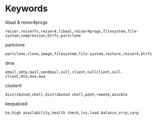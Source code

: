 # Keywords

libaal & reiser4progs

	reiser,reiserfs,reiser4,libaal,reiser4progs,filesystem,file-system,compression,btrfs,partclone

partclone

	partclone,clone,image,filesystem,file-system,restore,reiser4,btrfs

dma

	email,smtp,mail,sendmail,null,client,nullclient,null-client,mta,msa,mua

clusterit

	distributed,shell,distributed shell,pdsh,remote,ansible

keepalived

	ha,high availability,health check,lvs,load balance,vrrp,carp

<!--
linuxha

	cluster,clusterlabs,linuxha,linux-ha,clusterlabs,HA,high-availability,high availability,fault-tolerance,fault tolerance,load-balancing,load balancing
-->

